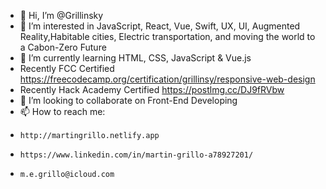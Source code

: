 - 👋 Hi, I’m @Grillinsky
- 👀 I’m interested in JavaScript, React, Vue, Swift, UX, UI, Augmented Reality,Habitable cities, Electric transportation, and moving the world to a Cabon-Zero Future
- 🌱 I’m currently learning HTML, CSS,  JavaScript & Vue.js
- Recently FCC Certified https://freecodecamp.org/certification/grillinsy/responsive-web-design 
- Recently Hack Academy Certified https://postlmg.cc/DJ9fRVbw
- 💞️ I’m looking to collaborate on Front-End Developing
- 📫 How to reach me: 
-     http://martingrillo.netlify.app
-     https://www.linkedin.com/in/martin-grillo-a78927201/
-     m.e.grillo@icloud.com
<!---
Grillinsky/Grillinsky is a ✨ special ✨ repository because its `README.md` (this file) appears on your GitHub profile.
You can click the Preview link to take a look at your changes.
--->
